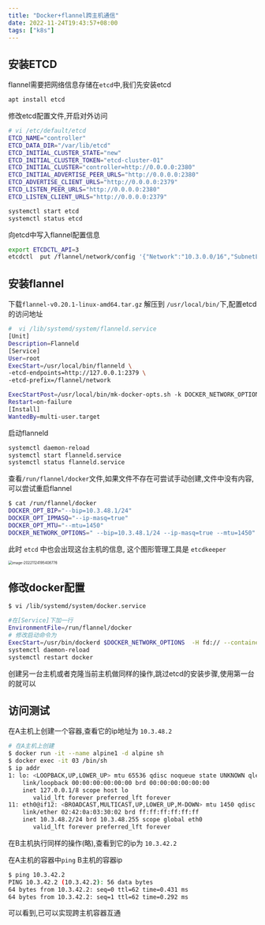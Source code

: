 ```yaml
---
title: "Docker+flannel跨主机通信"
date: 2022-11-24T19:43:57+08:00
tags: ["k8s"]
---
```


## 安装ETCD

flannel需要把网络信息存储在`etcd`中,我们先安装etcd

```bash
apt install etcd
```
修改etcd配置文件,开启对外访问

```bash
# vi /etc/default/etcd
ETCD_NAME="controller"
ETCD_DATA_DIR="/var/lib/etcd"
ETCD_INITIAL_CLUSTER_STATE="new"
ETCD_INITIAL_CLUSTER_TOKEN="etcd-cluster-01"
ETCD_INITIAL_CLUSTER="controller=http://0.0.0.0:2380"
ETCD_INITIAL_ADVERTISE_PEER_URLS="http://0.0.0.0:2380"
ETCD_ADVERTISE_CLIENT_URLS="http://0.0.0.0:2379"
ETCD_LISTEN_PEER_URLS="http://0.0.0.0:2380"
ETCD_LISTEN_CLIENT_URLS="http://0.0.0.0:2379"
```

```bash
systemctl start etcd
systemctl status etcd
```

向etcd中写入flannel配置信息

```bash
export ETCDCTL_API=3
etcdctl  put /flannel/network/config '{"Network":"10.3.0.0/16","SubnetLen":24,"SubnetMin":"10.3.20.0","SubnetMax":"10.3.100.0","Backend":{"Type":"vxlan"}}'
```

## 安装flannel

下载`flannel-v0.20.1-linux-amd64.tar.gz` 解压到 `/usr/local/bin/`下,配置etcd的访问地址

```bash
#  vi /lib/systemd/system/flanneld.service
[Unit]
Description=Flanneld
[Service]
User=root
ExecStart=/usr/local/bin/flanneld \
-etcd-endpoints=http://127.0.0.1:2379 \
-etcd-prefix=/flannel/network

ExecStartPost=/usr/local/bin/mk-docker-opts.sh -k DOCKER_NETWORK_OPTIONS -d /run/flannel/docker         
Restart=on-failure
[Install]
WantedBy=multi-user.target
```
启动flanneld
```bash
systemctl daemon-reload
systemctl start flanneld.service
systemctl status flanneld.service
```
查看`/run/flannel/docker`文件,如果文件不存在可尝试手动创建,文件中没有内容,可以尝试重启flannel

```bash
$ cat /run/flannel/docker
DOCKER_OPT_BIP="--bip=10.3.48.1/24"
DOCKER_OPT_IPMASQ="--ip-masq=true"
DOCKER_OPT_MTU="--mtu=1450"
DOCKER_NETWORK_OPTIONS=" --bip=10.3.48.1/24 --ip-masq=true --mtu=1450"
```

此时 `etcd` 中也会出现这台主机的信息, 这个图形管理工具是 `etcdkeeper`

<img src="http://inksnw.asuscomm.com:3001/blog/docker+flannel跨主机通信_6103c187ed1c704b3452b66f9bcef685.png" alt="image-20221124195408776" style="zoom:50%;" />



## 修改docker配置

```bash
$ vi /lib/systemd/system/docker.service

#在[Service]下加一行
EnvironmentFile=/run/flannel/docker
# 修改启动命令为
ExecStart=/usr/bin/dockerd $DOCKER_NETWORK_OPTIONS  -H fd:// --containerd=/run/containerd/containerd.sock
systemctl daemon-reload
systemctl restart docker
```

创建另一台主机或者克隆当前主机做同样的操作,跳过etcd的安装步骤,使用第一台的就可以

## 访问测试

在A主机上创建一个容器,查看它的ip地址为 `10.3.48.2`


```bash
# 在A主机上创建
$ docker run -it --name alpine1 -d alpine sh
$ docker exec -it 03 /bin/sh
$ ip addr
1: lo: <LOOPBACK,UP,LOWER_UP> mtu 65536 qdisc noqueue state UNKNOWN qlen 1000
    link/loopback 00:00:00:00:00:00 brd 00:00:00:00:00:00
    inet 127.0.0.1/8 scope host lo
       valid_lft forever preferred_lft forever
11: eth0@if12: <BROADCAST,MULTICAST,UP,LOWER_UP,M-DOWN> mtu 1450 qdisc noqueue state UP 
    link/ether 02:42:0a:03:30:02 brd ff:ff:ff:ff:ff:ff
    inet 10.3.48.2/24 brd 10.3.48.255 scope global eth0
       valid_lft forever preferred_lft forever
```

在B主机执行同样的操作(略),查看到它的ip为 `10.3.42.2`

在A主机的容器中`ping` B主机的容器ip

```bash
$ ping 10.3.42.2
PING 10.3.42.2 (10.3.42.2): 56 data bytes
64 bytes from 10.3.42.2: seq=0 ttl=62 time=0.431 ms
64 bytes from 10.3.42.2: seq=1 ttl=62 time=0.292 ms
```

可以看到,已可以实现跨主机容器互通
